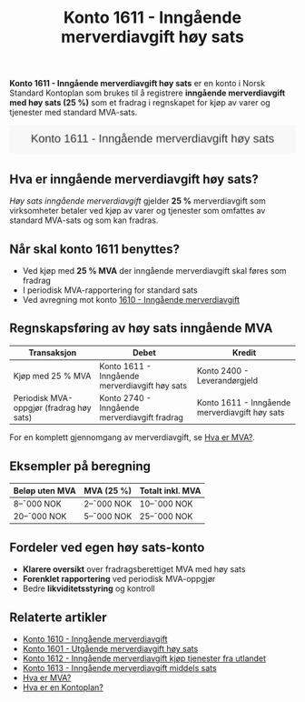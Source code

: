 ﻿---
title: "Konto 1611 - Inngående merverdiavgift høy sats"
seoTitle: "Konto 1611 | Inngående MVA høy sats | Kontoplan"
description: "Konto 1611 brukes til å registrere inngående merverdiavgift med høy sats (25 %) som fradrag i regnskapet. Se regler, fradragsrett, bokføring og eksempler."
summary: "Konto 1611: inngående MVA med høy sats. Når den brukes og hvordan bokføre riktig."
---

**Konto 1611 - Inngående merverdiavgift høy sats** er en konto i Norsk Standard Kontoplan som brukes til å registrere **inngående merverdiavgift med høy sats (25 %)** som et fradrag i regnskapet for kjøp av varer og tjenester med standard MVA-sats.

![Illustrasjon av konto 1611 Inngående merverdiavgift høy sats](1611-inngaaende-merverdiavgift-hoy-sats-image.svg)

## Hva er inngående merverdiavgift høy sats?

*Høy sats inngående merverdiavgift* gjelder **25 %** merverdiavgift som virksomheter betaler ved kjøp av varer og tjenester som omfattes av standard MVA-sats og som kan fradras.

## Når skal konto 1611 benyttes?

* Ved kjøp med **25 % MVA** der inngående merverdiavgift skal føres som fradrag
* I periodisk MVA-rapportering for standard sats
* Ved avregning mot konto [1610 - Inngående merverdiavgift](/blogs/kontoplan/1610-inngaaende-merverdiavgift "Konto 1610 - Inngående merverdiavgift")

## Regnskapsføring av høy sats inngående MVA

| Transaksjon                              | Debet                                           | Kredit                                        |
|------------------------------------------|-------------------------------------------------|-----------------------------------------------|
| Kjøp med 25 % MVA                        | Konto 1611 - Inngående merverdiavgift høy sats   | Konto 2400 - Leverandørgjeld                  |
| Periodisk MVA-oppgjør (fradrag høy sats) | Konto 2740 - Inngående merverdiavgift fradrag   | Konto 1611 - Inngående merverdiavgift høy sats |

For en komplett gjennomgang av merverdiavgift, se [Hva er MVA?](/blogs/regnskap/hva-er-moms-mva "Hva er MVA? MVA-regnskapsføring og merverdiavgift").

## Eksempler på beregning

| Beløp uten MVA | MVA (25 %) | Totalt inkl. MVA |
|---------------|------------|------------------|
| 8–¯000 NOK     | 2–¯000 NOK  | 10–¯000 NOK       |
| 20–¯000 NOK    | 5–¯000 NOK  | 25–¯000 NOK       |

## Fordeler ved egen høy sats-konto

* **Klarere oversikt** over fradragsberettiget MVA med høy sats
* **Forenklet rapportering** ved periodisk MVA-oppgjør
* Bedre **likviditetsstyring** og kontroll

## Relaterte artikler

* [Konto 1610 - Inngående merverdiavgift](/blogs/kontoplan/1610-inngaaende-merverdiavgift "Konto 1610 - Inngående merverdiavgift")
* [Konto 1601 - Utgående merverdiavgift høy sats](/blogs/kontoplan/1601-utgaende-merverdiavgift-hoy-sats "Konto 1601 - Utgående merverdiavgift høy sats")
* [Konto 1612 - Inngående merverdiavgift kjøp tjenester fra utlandet](/blogs/kontoplan/1612-inngaaende-merverdiavgift-kjop-tjen-fra-utlandet "Konto 1612 - Inngående merverdiavgift kjøp tjenester fra utlandet")
* [Konto 1613 - Inngående merverdiavgift middels sats](/blogs/kontoplan/1613-inngaaende-merverdiavgift-middels-sats "Konto 1613 - Inngående merverdiavgift middels sats")
* [Hva er MVA?](/blogs/regnskap/hva-er-moms-mva "Hva er MVA? MVA-regnskapsføring og merverdiavgift")
* [Hva er en Kontoplan?](/blogs/regnskap/hva-er-kontoplan "Hva er en Kontoplan? Komplett Guide til Kontoplaner i Norsk Regnskap")






